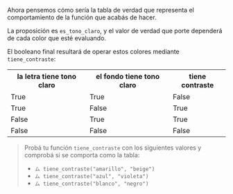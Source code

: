 Ahora pensemos cómo sería la tabla de verdad que representa el comportamiento de la función que acabás de hacer.
 
La proposición es `es_tono_claro`, y el valor de verdad que porte dependerá de cada color que esté evaluando.

El booleano final resultará de operar estos colores mediante `tiene_contraste`:

<table class="table table-striped table-bordered table-condensed text-center">
  <tr>
    <th class ="text-center" style="padding: 5px 8px">la letra tiene tono claro</th>
    <th class ="text-center" style="padding: 5px 8px">el fondo tiene tono claro</th>
    <th class ="text-center" style="padding: 5px 8px">tiene contraste</th>
  </tr>
  <tr>
    <td>True</td>
    <td>True</td>
    <td>False</td>
  </tr>
  <tr>
    <td>True</td>
    <td>False</td>
    <td>True</td>
  </tr>
  <tr>
    <td>False</td>
    <td>True</td>
    <td>True</td>
  </tr>
  <tr>
    <td>False</td>
    <td>False</td>
    <td>False</td>
  </tr>
</table>

> Probá tu función `tiene_contraste` con los siguientes valores y comprobá si se comporta como la tabla:
>
>* `ム tiene_contraste("amarillo", "beige")`
>* `ム tiene_contraste("azul", "violeta")`
>* `ム tiene_contraste("blanco", "negro")`
